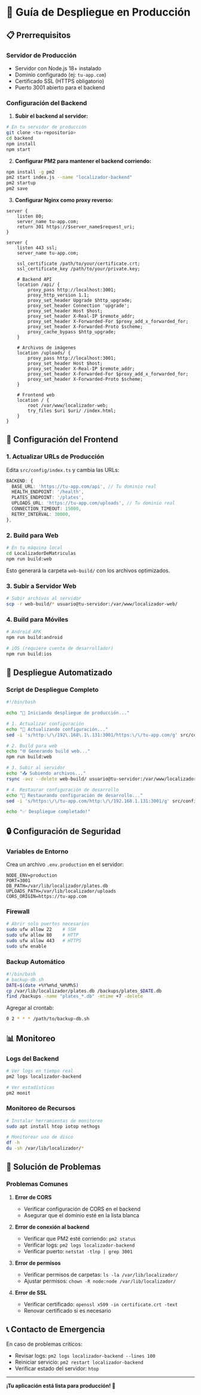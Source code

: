 # 🚀 Guía de Despliegue en Producción

## 📋 **Prerrequisitos**

### **Servidor de Producción**
- Servidor con Node.js 18+ instalado
- Dominio configurado (ej: `tu-app.com`)
- Certificado SSL (HTTPS obligatorio)
- Puerto 3001 abierto para el backend

### **Configuración del Backend**

1. **Subir el backend al servidor:**
```bash
# En tu servidor de producción
git clone <tu-repositorio>
cd backend
npm install
npm start
```

2. **Configurar PM2 para mantener el backend corriendo:**
```bash
npm install -g pm2
pm2 start index.js --name "localizador-backend"
pm2 startup
pm2 save
```

3. **Configurar Nginx como proxy reverso:**
```nginx
server {
    listen 80;
    server_name tu-app.com;
    return 301 https://$server_name$request_uri;
}

server {
    listen 443 ssl;
    server_name tu-app.com;
    
    ssl_certificate /path/to/your/certificate.crt;
    ssl_certificate_key /path/to/your/private.key;
    
    # Backend API
    location /api/ {
        proxy_pass http://localhost:3001;
        proxy_http_version 1.1;
        proxy_set_header Upgrade $http_upgrade;
        proxy_set_header Connection 'upgrade';
        proxy_set_header Host $host;
        proxy_set_header X-Real-IP $remote_addr;
        proxy_set_header X-Forwarded-For $proxy_add_x_forwarded_for;
        proxy_set_header X-Forwarded-Proto $scheme;
        proxy_cache_bypass $http_upgrade;
    }
    
    # Archivos de imágenes
    location /uploads/ {
        proxy_pass http://localhost:3001;
        proxy_set_header Host $host;
        proxy_set_header X-Real-IP $remote_addr;
        proxy_set_header X-Forwarded-For $proxy_add_x_forwarded_for;
        proxy_set_header X-Forwarded-Proto $scheme;
    }
    
    # Frontend web
    location / {
        root /var/www/localizador-web;
        try_files $uri $uri/ /index.html;
    }
}
```

## 🔧 **Configuración del Frontend**

### **1. Actualizar URLs de Producción**

Edita `src/config/index.ts` y cambia las URLs:

```typescript
BACKEND: {
  BASE_URL: 'https://tu-app.com/api', // Tu dominio real
  HEALTH_ENDPOINT: '/health',
  PLATES_ENDPOINT: '/plates',
  UPLOADS_URL: 'https://tu-app.com/uploads', // Tu dominio real
  CONNECTION_TIMEOUT: 15000,
  RETRY_INTERVAL: 30000,
},
```

### **2. Build para Web**

```bash
# En tu máquina local
cd LocalizadorDeMatriculas
npm run build:web
```

Esto generará la carpeta `web-build/` con los archivos optimizados.

### **3. Subir a Servidor Web**

```bash
# Subir archivos al servidor
scp -r web-build/* usuario@tu-servidor:/var/www/localizador-web/
```

### **4. Build para Móviles**

```bash
# Android APK
npm run build:android

# iOS (requiere cuenta de desarrollador)
npm run build:ios
```

## 📱 **Despliegue Automatizado**

### **Script de Despliegue Completo**

```bash
#!/bin/bash

echo "🚀 Iniciando despliegue de producción..."

# 1. Actualizar configuración
echo "📝 Actualizando configuración..."
sed -i 's/http:\/\/192\.168\.1\.131:3001/https:\/\/tu-app.com/g' src/config/index.ts

# 2. Build para web
echo "🌐 Generando build web..."
npm run build:web

# 3. Subir al servidor
echo "📤 Subiendo archivos..."
rsync -avz --delete web-build/ usuario@tu-servidor:/var/www/localizador-web/

# 4. Restaurar configuración de desarrollo
echo "🔄 Restaurando configuración de desarrollo..."
sed -i 's/https:\/\/tu-app.com/http:\/\/192.168.1.131:3001/g' src/config/index.ts

echo "✅ Despliegue completado!"
```

## 🔒 **Configuración de Seguridad**

### **Variables de Entorno**

Crea un archivo `.env.production` en el servidor:

```env
NODE_ENV=production
PORT=3001
DB_PATH=/var/lib/localizador/plates.db
UPLOADS_PATH=/var/lib/localizador/uploads
CORS_ORIGIN=https://tu-app.com
```

### **Firewall**

```bash
# Abrir solo puertos necesarios
sudo ufw allow 22    # SSH
sudo ufw allow 80    # HTTP
sudo ufw allow 443   # HTTPS
sudo ufw enable
```

### **Backup Automático**

```bash
#!/bin/bash
# backup-db.sh
DATE=$(date +%Y%m%d_%H%M%S)
cp /var/lib/localizador/plates.db /backups/plates_$DATE.db
find /backups -name "plates_*.db" -mtime +7 -delete
```

Agregar al crontab:
```bash
0 2 * * * /path/to/backup-db.sh
```

## 📊 **Monitoreo**

### **Logs del Backend**

```bash
# Ver logs en tiempo real
pm2 logs localizador-backend

# Ver estadísticas
pm2 monit
```

### **Monitoreo de Recursos**

```bash
# Instalar herramientas de monitoreo
sudo apt install htop iotop nethogs

# Monitorear uso de disco
df -h
du -sh /var/lib/localizador/*
```

## 🚨 **Solución de Problemas**

### **Problemas Comunes**

1. **Error de CORS**
   - Verificar configuración de CORS en el backend
   - Asegurar que el dominio esté en la lista blanca

2. **Error de conexión al backend**
   - Verificar que PM2 esté corriendo: `pm2 status`
   - Verificar logs: `pm2 logs localizador-backend`
   - Verificar puerto: `netstat -tlnp | grep 3001`

3. **Error de permisos**
   - Verificar permisos de carpetas: `ls -la /var/lib/localizador/`
   - Ajustar permisos: `chown -R node:node /var/lib/localizador/`

4. **Error de SSL**
   - Verificar certificado: `openssl x509 -in certificate.crt -text`
   - Renovar certificado si es necesario

## 📞 **Contacto de Emergencia**

En caso de problemas críticos:
- Revisar logs: `pm2 logs localizador-backend --lines 100`
- Reiniciar servicio: `pm2 restart localizador-backend`
- Verificar estado del servidor: `htop`

---

**¡Tu aplicación está lista para producción! 🎉** 